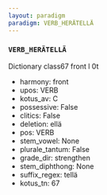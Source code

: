 ```yaml
---
layout: paradigm
paradigm: VERB_HERÄTELLÄ
---
```

### ` VERB_HERÄTELLÄ `

Dictionary class67 front l 0t
* harmony: front
* upos: VERB
* kotus_av: C
* possessive: False
* clitics: False
* deletion: ellä
* pos: VERB
* stem_vowel: None
* plurale_tantum: False
* grade_dir: strengthen
* stem_diphthong: None
* suffix_regex: tellä
* kotus_tn: 67
